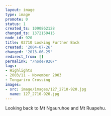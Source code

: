 ```yaml
---
layout: image
type: image
promote: 0
status: 1
created_ts: 1090862128
changed_ts: 1372159415
node_id: 920
title: 02710 Looking Further Back
created: '2004-07-26'
changed: '2013-06-25'
redirect_from: []
permalink: "/node/920/"
tags:
- Highlights
- 2003/11 - November 2003
- Tongariro Crossing
images:
- src: image/images/127_2710-920.jpg
  name: 127_2710-920.jpg
---
```

Looking back to Mt Ngauruhoe and Mt Ruapehu.
